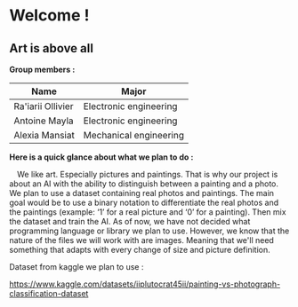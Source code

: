 # **Welcome !**
## Art is above all

**Group members :**

|        Name       |        Major           |
|-------------------|------------------------|
| Ra'iarii Ollivier | Electronic engineering |
| Antoine Mayla     | Electronic engineering |
| Alexia Mansiat    | Mechanical engineering  |


**Here is a quick glance about what we plan to do :**

&emsp;We like art. Especially pictures and paintings. That is why our project is about an AI with the ability to distinguish between a painting and a photo. 
We plan to use a dataset containing real photos and paintings. The main goal would be to use a binary notation to differentiate the real photos and the paintings (example: ‘1’ for a real picture and ‘0’ for a painting). Then mix the dataset and train the AI.
As of now, we have not decided what programming language or library we plan to use. However, we know that the nature of the files we will work with are images. Meaning that we'll need something that adapts with every change of size and picture definition.

Dataset from kaggle we plan to use :

https://www.kaggle.com/datasets/iiplutocrat45ii/painting-vs-photograph-classification-dataset


